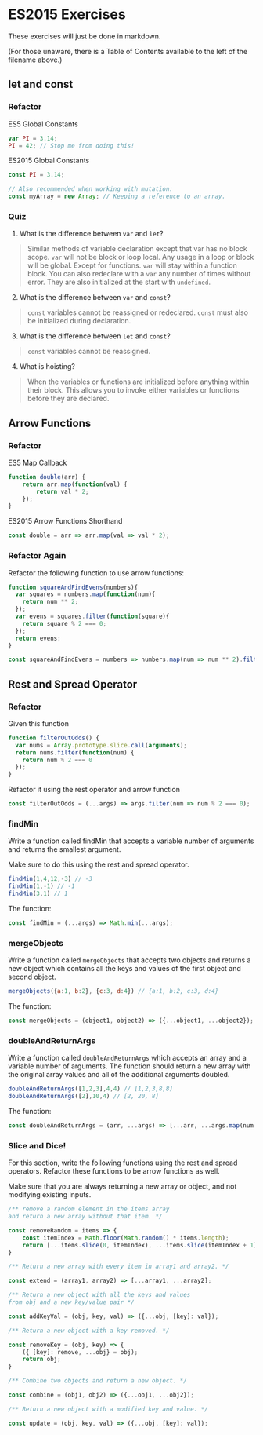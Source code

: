 # ES2015 Exercises

These exercises will just be done in markdown.

(For those unaware, there is a Table of Contents available to the left of the filename above.)

## let and const

### Refactor
ES5 Global Constants
```js
var PI = 3.14;
PI = 42; // Stop me from doing this!
```

ES2015 Global Constants
```js
const PI = 3.14;

// Also recommended when working with mutation:
const myArray = new Array; // Keeping a reference to an array.
```

### Quiz

1. What is the difference between `var` and `let`?
> Similar methods of variable declaration except that var has no block scope.
> `var` will not be block or loop local. Any usage in a loop or block will be global.
> Except for functions. `var` will stay within a function block.
> You can also redeclare with a `var` any number of times without error.
> They are also initialized at the start with `undefined`.
2. What is the difference between `var` and `const`?
> `const` variables cannot be reassigned or redeclared. `const` must also be initialized during declaration.
3. What is the difference between `let` and `const`?
> `const` variables cannot be reassigned.
4. What is hoisting?
> When the variables or functions are initialized before anything within their block.
> This allows you to invoke either variables or functions before they are declared.

## Arrow Functions

### Refactor
ES5 Map Callback
```js
function double(arr) {
    return arr.map(function(val) {
        return val * 2;
    });
}
```

ES2015 Arrow Functions Shorthand
```js
const double = arr => arr.map(val => val * 2);
```

### Refactor Again
Refactor the following function to use arrow functions:
```js
function squareAndFindEvens(numbers){
  var squares = numbers.map(function(num){
    return num ** 2;
  });
  var evens = squares.filter(function(square){
    return square % 2 === 0;
  });
  return evens;
}
```

```js
const squareAndFindEvens = numbers => numbers.map(num => num ** 2).filter(square => square % 2 === 0);
```

## Rest and Spread Operator

### Refactor
Given this function
```js
function filterOutOdds() {
  var nums = Array.prototype.slice.call(arguments);
  return nums.filter(function(num) {
    return num % 2 === 0
  });
}
```

Refactor it using the rest operator and arrow function
```js
const filterOutOdds = (...args) => args.filter(num => num % 2 === 0);
```

### findMin
Write a function called findMin that accepts a variable number of arguments and returns the smallest argument.

Make sure to do this using the rest and spread operator.
```js
findMin(1,4,12,-3) // -3
findMin(1,-1) // -1
findMin(3,1) // 1
```

The function:
```js
const findMin = (...args) => Math.min(...args);
```

### mergeObjects
Write a function called `mergeObjects` that accepts two objects and returns a new object which contains 
all the keys and values of the first object and second object.
```js
mergeObjects({a:1, b:2}, {c:3, d:4}) // {a:1, b:2, c:3, d:4}
```
The function:
```js
const mergeObjects = (object1, object2) => ({...object1, ...object2});
```

### doubleAndReturnArgs
Write a function called `doubleAndReturnArgs` which accepts an array and a variable number of arguments.
The function should return a new array with the original array values and all of the additional arguments doubled.
```js
doubleAndReturnArgs([1,2,3],4,4) // [1,2,3,8,8]
doubleAndReturnArgs([2],10,4) // [2, 20, 8]
```

The function:
```js
const doubleAndReturnArgs = (arr, ...args) => [...arr, ...args.map(num => num * 2)];
```

### Slice and Dice!
For this section, write the following functions using the rest and spread operators.
Refactor these functions to be arrow functions as well.

Make sure that you are always returning a new array or object, and not modifying existing inputs.
```js
/** remove a random element in the items array
and return a new array without that item. */

const removeRandom = items => {
    const itemIndex = Math.floor(Math.random() * items.length);
    return [...items.slice(0, itemIndex), ...items.slice(itemIndex + 1)];
}

/** Return a new array with every item in array1 and array2. */

const extend = (array1, array2) => [...array1, ...array2];

/** Return a new object with all the keys and values
from obj and a new key/value pair */

const addKeyVal = (obj, key, val) => ({...obj, [key]: val});

/** Return a new object with a key removed. */

const removeKey = (obj, key) => {
    ({ [key]: remove, ...obj} = obj);
    return obj;
}

/** Combine two objects and return a new object. */

const combine = (obj1, obj2) => ({...obj1, ...obj2});

/** Return a new object with a modified key and value. */

const update = (obj, key, val) => ({...obj, [key]: val});
```